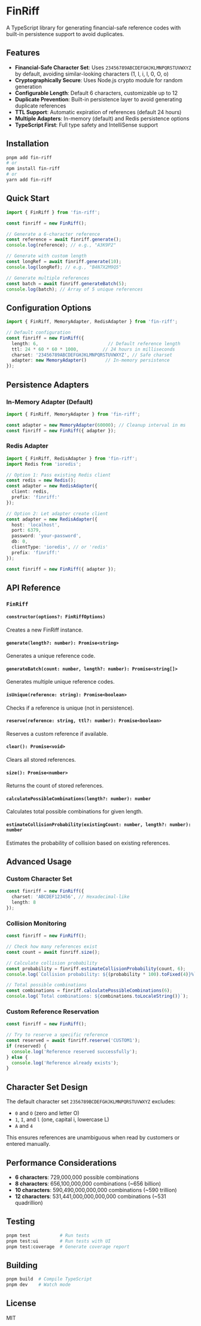 # FinRiff

A TypeScript library for generating financial-safe reference codes with built-in persistence support to avoid duplicates.

## Features

- **Financial-Safe Character Set**: Uses `23456789ABCDEFGHJKLMNPQRSTUVWXYZ` by default, avoiding similar-looking characters (1, I, i, l, 0, O, o)
- **Cryptographically Secure**: Uses Node.js crypto module for random generation
- **Configurable Length**: Default 6 characters, customizable up to 12
- **Duplicate Prevention**: Built-in persistence layer to avoid generating duplicate references
- **TTL Support**: Automatic expiration of references (default 24 hours)
- **Multiple Adapters**: In-memory (default) and Redis persistence options
- **TypeScript First**: Full type safety and IntelliSense support

## Installation

```bash
pnpm add fin-riff
# or
npm install fin-riff
# or
yarn add fin-riff
```

## Quick Start

```typescript
import { FinRiff } from 'fin-riff';

const finriff = new FinRiff();

// Generate a 6-character reference
const reference = await finriff.generate();
console.log(reference); // e.g., "A3K9P2"

// Generate with custom length
const longRef = await finriff.generate(10);
console.log(longRef); // e.g., "B4N7X2M9Q5"

// Generate multiple references
const batch = await finriff.generateBatch(5);
console.log(batch); // Array of 5 unique references
```

## Configuration Options

```typescript
import { FinRiff, MemoryAdapter, RedisAdapter } from 'fin-riff';

// Default configuration
const finriff = new FinRiff({
  length: 6,                          // Default reference length
  ttl: 24 * 60 * 60 * 1000,         // 24 hours in milliseconds
  charset: '23456789ABCDEFGHJKLMNPQRSTUVWXYZ', // Safe charset
  adapter: new MemoryAdapter()       // In-memory persistence
});
```

## Persistence Adapters

### In-Memory Adapter (Default)

```typescript
import { FinRiff, MemoryAdapter } from 'fin-riff';

const adapter = new MemoryAdapter(60000); // Cleanup interval in ms
const finriff = new FinRiff({ adapter });
```

### Redis Adapter

```typescript
import { FinRiff, RedisAdapter } from 'fin-riff';
import Redis from 'ioredis';

// Option 1: Pass existing Redis client
const redis = new Redis();
const adapter = new RedisAdapter({ 
  client: redis,
  prefix: 'finriff:' 
});

// Option 2: Let adapter create client
const adapter = new RedisAdapter({
  host: 'localhost',
  port: 6379,
  password: 'your-password',
  db: 0,
  clientType: 'ioredis', // or 'redis'
  prefix: 'finriff:'
});

const finriff = new FinRiff({ adapter });
```

## API Reference

### `FinRiff`

#### `constructor(options?: FinRiffOptions)`
Creates a new FinRiff instance.

#### `generate(length?: number): Promise<string>`
Generates a unique reference code.

#### `generateBatch(count: number, length?: number): Promise<string[]>`
Generates multiple unique reference codes.

#### `isUnique(reference: string): Promise<boolean>`
Checks if a reference is unique (not in persistence).

#### `reserve(reference: string, ttl?: number): Promise<boolean>`
Reserves a custom reference if available.

#### `clear(): Promise<void>`
Clears all stored references.

#### `size(): Promise<number>`
Returns the count of stored references.

#### `calculatePossibleCombinations(length?: number): number`
Calculates total possible combinations for given length.

#### `estimateCollisionProbability(existingCount: number, length?: number): number`
Estimates the probability of collision based on existing references.

## Advanced Usage

### Custom Character Set

```typescript
const finriff = new FinRiff({
  charset: 'ABCDEF123456', // Hexadecimal-like
  length: 8
});
```

### Collision Monitoring

```typescript
const finriff = new FinRiff();

// Check how many references exist
const count = await finriff.size();

// Calculate collision probability
const probability = finriff.estimateCollisionProbability(count, 6);
console.log(`Collision probability: ${(probability * 100).toFixed(4)}%`);

// Total possible combinations
const combinations = finriff.calculatePossibleCombinations(6);
console.log(`Total combinations: ${combinations.toLocaleString()}`);
```

### Custom Reference Reservation

```typescript
const finriff = new FinRiff();

// Try to reserve a specific reference
const reserved = await finriff.reserve('CUSTOM1');
if (reserved) {
  console.log('Reference reserved successfully');
} else {
  console.log('Reference already exists');
}
```

## Character Set Design

The default character set `2356789BCDEFGHJKLMNPQRSTUVWXYZ` excludes:
- `0` and `O` (zero and letter O)
- `1`, `I`, and `l` (one, capital i, lowercase L)
- `A` and `4`

This ensures references are unambiguous when read by customers or entered manually.

## Performance Considerations

- **6 characters**: 729,000,000 possible combinations
- **8 characters**: 656,100,000,000 combinations (~656 billion)
- **10 characters**: 590,490,000,000,000 combinations (~590 trillion)
- **12 characters**: 531,441,000,000,000,000 combinations (~531 quadrillion)

## Testing

```bash
pnpm test           # Run tests
pnpm test:ui        # Run tests with UI
pnpm test:coverage  # Generate coverage report
```

## Building

```bash
pnpm build  # Compile TypeScript
pnpm dev    # Watch mode
```

## License

MIT